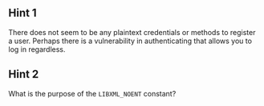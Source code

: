 ## Hint 1
There does not seem to be any plaintext credentials or methods to register a user. Perhaps there is a vulnerability in authenticating that allows you to log in regardless.

## Hint 2
What is the purpose of the `LIBXML_NOENT` constant?